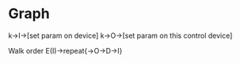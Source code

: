 # Graph

k->I->[set param on device]
k->O->[set param on this control device]

Walk order
E(I)->repeat{->O->D->I}
